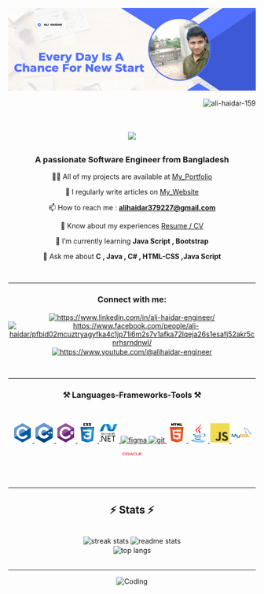 <p align="center">
  <img src="https://github.com/Ali-Haidar-159/Banner/blob/main/Every%20Day%20Is%20A%20Chance%20For%20New%20Start.png" alt="logo" />
</p>

<p align="right"> <img src="https://komarev.com/ghpvc/?username=ali-haidar-159&label=Profile%20views&color=0e75b6&style=flat" alt="ali-haidar-159" /> </p>

<h1 align="center">
    <img src="https://readme-typing-svg.herokuapp.com/?font=Righteous&size=35&center=true&vCenter=true&width=500&height=70&duration=4000&lines=Hi+There!+👋;+I'm+ALI+HAIDAR!;" />
</h1>
<h3 align="center">A passionate Software Engineer from Bangladesh</h3>

<div align="center">


 👨‍💻 All of my projects are available at [My_Portfolio](https://ali-haidar-159.github.io/my-portfolio/)

 📝 I regularly write articles on [My_Website](https://alihaidarewu.blogspot.com)
 
 📫 How to reach me :  **alihaidar379227@gmail.com**

 📄 Know about my experiences [Resume / CV](https://www.dropbox.com/scl/fo/aio3h4xl7oxcl6v1qxnwe/AOD_GZploawk7dHTIvIqluA?rlkey=vc5yhjoggvoekhf2u8ie5ad01&e=1&st=q918y621&dl=0)

 🌱 I’m currently learning **Java Script , Bootstrap**

 💬 Ask me about **C , Java , C# , HTML-CSS ,Java Script**
</div>

<br/>

---
<div align="center"> 
<h3 >Connect with me:</h3>
<p>
<a href="https://linkedin.com/in/https://www.linkedin.com/in/ali-haidar-engineer/" target="blank"><img align="center" src="https://raw.githubusercontent.com/rahuldkjain/github-profile-readme-generator/master/src/images/icons/Social/linked-in-alt.svg" alt="https://www.linkedin.com/in/ali-haidar-engineer/" height="30" width="40" /></a>
<a href="https://fb.com/https://www.facebook.com/people/ali-haidar/pfbid02mcuztryagyfka4c1jp71i6m2s7v1afka72lqeja26s1esafj52akr5cnrhsrndnwl/" target="blank"><img align="center" src="https://raw.githubusercontent.com/rahuldkjain/github-profile-readme-generator/master/src/images/icons/Social/facebook.svg" alt="https://www.facebook.com/people/ali-haidar/pfbid02mcuztryagyfka4c1jp71i6m2s7v1afka72lqeja26s1esafj52akr5cnrhsrndnwl/" height="30" width="40" /></a>
<a href="https://www.youtube.com/c/https://www.youtube.com/@alihaidar-engineer" target="blank"><img align="center" src="https://raw.githubusercontent.com/rahuldkjain/github-profile-readme-generator/master/src/images/icons/Social/youtube.svg" alt="https://www.youtube.com/@alihaidar-engineer" height="30" width="40" /></a>
</p>
</div>

<br/>

---

<div align="center">
<h3 >⚒️ Languages-Frameworks-Tools ⚒️</h3>
<br/>
<p> <a href="https://www.cprogramming.com/" target="_blank" rel="noreferrer"> <img src="https://raw.githubusercontent.com/devicons/devicon/master/icons/c/c-original.svg" alt="c" width="40" height="40"/> </a> <a href="https://www.w3schools.com/cpp/" target="_blank" rel="noreferrer"> <img src="https://raw.githubusercontent.com/devicons/devicon/master/icons/cplusplus/cplusplus-original.svg" alt="cplusplus" width="40" height="40"/> </a> <a href="https://www.w3schools.com/cs/" target="_blank" rel="noreferrer"> <img src="https://raw.githubusercontent.com/devicons/devicon/master/icons/csharp/csharp-original.svg" alt="csharp" width="40" height="40"/> </a> <a href="https://www.w3schools.com/css/" target="_blank" rel="noreferrer"> <img src="https://raw.githubusercontent.com/devicons/devicon/master/icons/css3/css3-original-wordmark.svg" alt="css3" width="40" height="40"/> </a> <a href="https://dotnet.microsoft.com/" target="_blank" rel="noreferrer"> <img src="https://raw.githubusercontent.com/devicons/devicon/master/icons/dot-net/dot-net-original-wordmark.svg" alt="dotnet" width="40" height="40"/> </a> <a href="https://www.figma.com/" target="_blank" rel="noreferrer"> <img src="https://www.vectorlogo.zone/logos/figma/figma-icon.svg" alt="figma" width="40" height="40"/> </a> <a href="https://git-scm.com/" target="_blank" rel="noreferrer"> <img src="https://www.vectorlogo.zone/logos/git-scm/git-scm-icon.svg" alt="git" width="40" height="40"/> </a> <a href="https://www.w3.org/html/" target="_blank" rel="noreferrer"> <img src="https://raw.githubusercontent.com/devicons/devicon/master/icons/html5/html5-original-wordmark.svg" alt="html5" width="40" height="40"/> </a> <a href="https://www.java.com" target="_blank" rel="noreferrer"> <img src="https://raw.githubusercontent.com/devicons/devicon/master/icons/java/java-original.svg" alt="java" width="40" height="40"/> </a> <a href="https://developer.mozilla.org/en-US/docs/Web/JavaScript" target="_blank" rel="noreferrer"> <img src="https://raw.githubusercontent.com/devicons/devicon/master/icons/javascript/javascript-original.svg" alt="javascript" width="40" height="40"/> </a> <a href="https://www.mysql.com/" target="_blank" rel="noreferrer"> <img src="https://raw.githubusercontent.com/devicons/devicon/master/icons/mysql/mysql-original-wordmark.svg" alt="mysql" width="40" height="40"/> </a> <a href="https://www.oracle.com/" target="_blank" rel="noreferrer"> <img src="https://raw.githubusercontent.com/devicons/devicon/master/icons/oracle/oracle-original.svg" alt="oracle" width="40" height="40"/> </a> </p>

</div>

<br/>

---


<h2 align="center">⚡ Stats ⚡</h2>
<br>
<div align=center>
  <img width=390 src="https://github-readme-streak-stats-salesp07.vercel.app/?user=Ali-Haidar-159&count_private=true&theme=react&border_radius=10" alt="streak stats"/>
  <img width=390 src="https://github-readme-stats-salesp07.vercel.app/api?username=Ali-Haidar-159&count_private=true&show_icons=true&theme=react&rank_icon=github&border_radius=10" alt="readme stats" />
  <br/>
  <img width=325 align="center" src="https://github-readme-stats-salesp07.vercel.app/api/top-langs/?username=Ali-Haidar-159&hide=HTML&langs_count=8&layout=compact&theme=react&border_radius=10&size_weight=0.5&count_weight=0.5&exclude_repo=github-readme-stats" alt="top langs" />
</div>


<br/>

---

<p align="center">
  <img alt="Coding" width="400" src="https://camo.githubusercontent.com/4d9f5ecceb711eec6e2018f38a5677dc657c9738d4a65ba3b928c41c0a45b439/68747470733a2f2f6d69726f2e6d656469756d2e636f6d2f6d61782f313336302f302a37513379765349765f7430696f4a2d5a2e676966">
</p>


